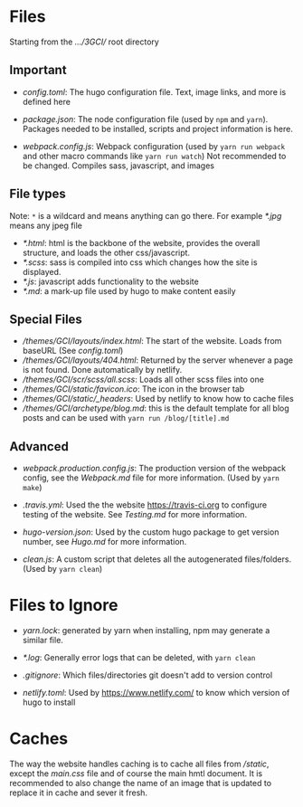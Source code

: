 # Files
Starting from the *.../3GCI/* root directory

## Important

- *config.toml*: The hugo configuration file. Text, image links, and more is defined here

- *package.json*: The node configuration file (used by `npm` and `yarn`). Packages needed to be installed, scripts and project information is here.

- *webpack.config.js*: Webpack configuration (used by `yarn run webpack` and other macro commands like `yarn run watch`) Not recommended to be changed. Compiles sass, javascript, and images

## File types
Note: `*` is a wildcard and means anything can go there. For example *\*.jpg* means any jpeg file

- *\*.html*: html is the backbone of the website, provides the overall structure, and loads the other css/javascript.
- *\*.scss*: sass is compiled into css which changes how the site is displayed.
- *\*.js*: javascript adds functionality to the website
- *\*.md*: a mark-up file used by hugo to make content easily

## Special Files

- */themes/GCI/layouts/index.html*: The start of the website. Loads from baseURL (See *config.toml*)
- */themes/GCI/layouts/404.html*: Returned by the server whenever a page is not found. Done automatically by netlify.
- */themes/GCI/scr/scss/all.scss*: Loads all other scss files into one
- */themes/GCI/static/favicon.ico*: The icon in the browser tab
- */themes/GCI/static/_headers*: Used by netlify to know how to cache files 
- */themes/GCI/archetype/blog.md*: this is the default template for all blog posts and can be used with ```yarn run /blog/[title].md``` 

## Advanced

- *webpack.production.config.js*: The production version of the webpack config, see the *Webpack.md* file for more information. (Used by `yarn make`)

- *.travis.yml*: Used the the website https://travis-ci.org to configure testing of the website. See *Testing.md* for more information.

- *hugo-version.json*: Used by the custom hugo package to get version number, see *Hugo.md* for more information.

- *clean.js*: A custom script that deletes all the autogenerated files/folders. (Used by `yarn clean`)



# Files to Ignore

- *yarn.lock*: generated by yarn when installing, npm may generate a similar file.

- *\*.log*: Generally error logs that can be deleted, with `yarn clean`

- *.gitignore*: Which files/directories git doesn't add to version control

- *netlify.toml*: Used by https://www.netlify.com/ to know which version of hugo to install

# Caches

The way the website handles caching is to cache all files from */static*, except the *main.css* file and of course the main hmtl document. It is recommended to also change the name of an image that is updated to replace it in cache and sever it fresh. 